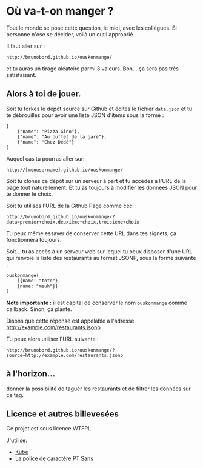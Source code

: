 # Où va-t-on manger ?

Tout le monde se pose cette question, le midi, avec les collègues.
Si personne n'ose se décider, voilà un outil approprié.

Il faut aller sur :

    http://brunobord.github.io/ouskonmange/

et tu auras un tirage aléatoire parmi 3 valeurs. Bon... ça sera pas très
satisfaisant.


## Alors à toi de jouer.


Soit tu forkes le dépôt source sur Github et édites le fichier `data.json` et 
tu te débrouilles pour avoir une liste JSON d'items sous la forme :

    [
        {"name": "Pizza Gino"},
        {"name": "Au buffet de la gare"},
        {"name": "Chez Dédé"}
    ]

Auquel cas tu pourras aller sur:

    http://[monusername].github.io/ouskonmange/

Soit tu clones ce dépôt sur un serveur à part et tu accèdes à l'URL de la page
tout naturellement. Et tu as toujours à modifier les données JSON pour te donner
le choix.


Soit tu utilises l'URL de la Github Page comme ceci :

    http://brunobord.github.io/ouskonmange/?data=premier+choix,deuxième+choix,troisième+choix

Tu peux même essayer de conserver cette URL dans tes signets, ça fonctionnera
toujours.

Soit... tu as accès à un serveur web sur lequel tu peux disposer d'une URL qui
renvoie la liste des restaurants au format JSONP, sous la forme suivante :

    ouskonmange(
        [{name: "toto"},
        {name: "meuh"}]
    )

**Note importante :** il est capital de conserver le nom ``ouskonmange`` comme
callback. Sinon, ça plante.

Disons que cette réponse est appelable à l'adresse http://example.com/restaurants.jsonp

Tu peux alors utiliser l'URL suivante :

    http://brunobord.github.io/ouskonmange/?source=http://example.com/restaurants.jsonp


## à l'horizon...

donner la possibilité de taguer les restaurants et de filtrer les données sur 
ce tag.


## Licence et autres billevesées

Ce projet est sous licence WTFPL.

J'utilise:

* [Kube](http://imperavi.com/kube/)
* La police de caractère [PT Sans](http://www.google.com/fonts/specimen/PT+Sans)

